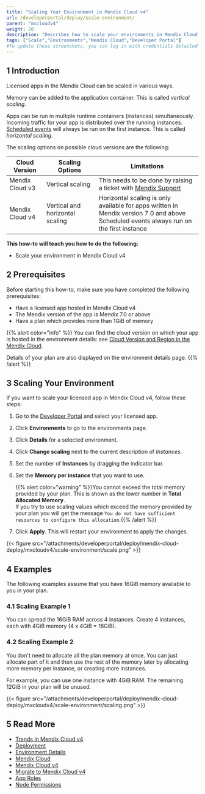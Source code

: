 ```yaml
---
title: "Scaling Your Environment in Mendix Cloud v4"
url: /developerportal/deploy/scale-environment/
parent: "mxcloudv4"
weight: 20
description: "Describes how to scale your environments in Mendix Cloud v4."
tags: ["Scale","Environments","Mendix Cloud","Developer Portal"]
#To update these screenshots, you can log in with credentials detailed in How to Update Screenshots Using Team Apps.
---
```


## 1 Introduction

Licensed apps in the Mendix Cloud can be scaled in various ways.

Memory can be added to the application container. This is called *vertical scaling*.

Apps can be run in multiple runtime containers (instances) simultaneously. Incoming traffic for your app is distributed over the running instances. [Scheduled events](/refguide/scheduled-events/) will always be run on the first instance. This is called *horizontal scaling*.

The scaling options on possible cloud versions are the following:

| Cloud Version | Scaling Options | Limitations |
| ------------- | --------------- | ----------- |
| Mendix Cloud v3 | Vertical scaling | This needs to be done by raising a ticket with [Mendix Support](https://support.mendix.com/) |
| Mendix Cloud v4 | Vertical and horizontal scaling | Horizontal scaling is only available for apps written in Mendix version 7.0 and above<br/>Scheduled events always run on the first instance |

**This how-to will teach you how to do the following:**

* Scale your environment in Mendix Cloud v4

## 2 Prerequisites

Before starting this how-to, make sure you have completed the following prerequisites:

* Have a licensed app hosted in Mendix Cloud v4
* The Mendix version of the app is Mendix 7.0 or above
* Have a plan which provides more than 1GiB of memory

{{% alert color="info" %}}
You can find the cloud version on which your app is hosted in the environment details: see [Cloud Version and Region in the Mendix Cloud](/developerportal/deploy/cloud-version-region/).

Details of your plan are also displayed on the environment details page.
{{% /alert %}}

## 3 Scaling Your Environment

If you want to scale your licensed app in Mendix Cloud v4, follow these steps:

1. Go to the [Developer Portal](http://sprintr.home.mendix.com) and select your licensed app.

2. Click **Environments** to go to the environments page.

3. Click **Details** for a selected environment.

4. Click **Change scaling** next to the current description of *Instances*.

5. Set the number of **Instances** by dragging the indicator bar.

6. Set the **Memory per instance** that you want to use.

    {{% alert color="warning" %}}You cannot exceed the total memory provided by your plan. This is shown as the lower number in **Total Allocated Memory**.<br/>If you try to use scaling values which exceed the memory provided by your plan you will get the message `You do not have sufficient resources to configure this allocation`.{{% /alert %}}    

7. Click **Apply**. This will restart your environment to apply the changes.

{{< figure src="/attachments/developerportal/deploy/mendix-cloud-deploy/mxcloudv4/scale-environment/scale.png" >}}

## 4 Examples

The following examples assume that you have 16GiB memory available to you in your plan.

### 4.1 Scaling Example 1

You can spread the 16GiB RAM across 4 instances. Create 4 instances, each with 4GiB memory (4 x 4GiB = 16GiB).

### 4.2 Scaling Example 2

You don't need to allocate all the plan memory at once. You can just allocate part of it and then use the rest of the memory later by allocating more memory per instance, or creating more instances.

For example, you can use one instance with 4GiB RAM. The remaining 12GiB in your plan will be unused.

{{< figure src="/attachments/developerportal/deploy/mendix-cloud-deploy/mxcloudv4/scale-environment/scaling.png" >}}

## 5 Read More

* [Trends in Mendix Cloud v4](/developerportal/operate/trends-v4/)
* [Deployment](/developerportal/deploy/)
* [Environment Details](/developerportal/deploy/environments-details/)
* [Mendix Cloud](/developerportal/deploy/mendix-cloud-deploy/)
* [Mendix Cloud v4](/developerportal/deploy/mxcloudv4/)
* [Migrate to Mendix Cloud v4](/developerportal/deploy/migrating-to-v4/)
* [App Roles](/developerportal/collaborate/app-roles/)
* [Node Permissions](/developerportal/deploy/node-permissions/)
